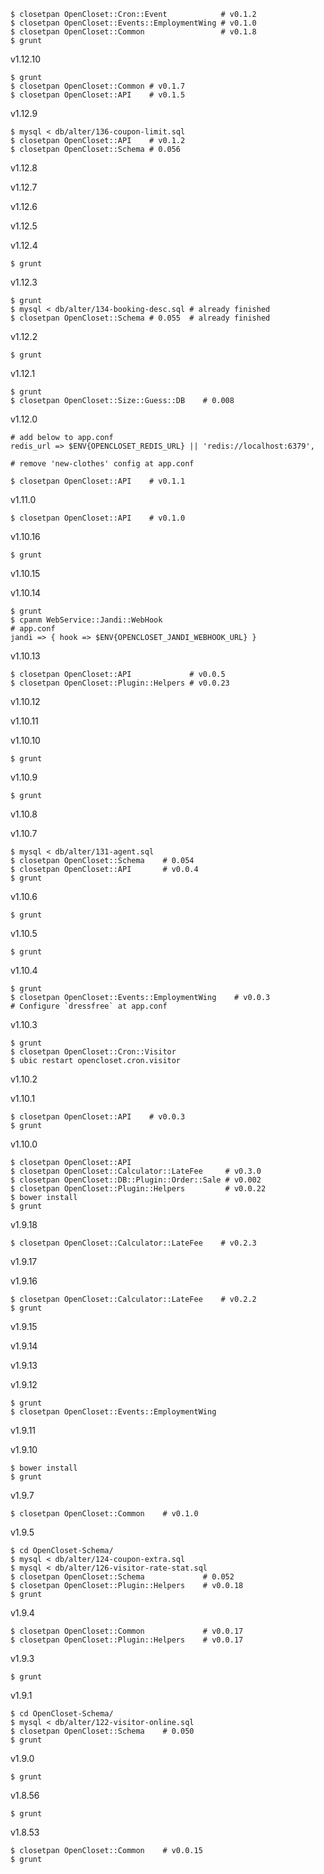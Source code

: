     $ closetpan OpenCloset::Cron::Event            # v0.1.2
    $ closetpan OpenCloset::Events::EmploymentWing # v0.1.0
    $ closetpan OpenCloset::Common                 # v0.1.8
    $ grunt

v1.12.10

    $ grunt
    $ closetpan OpenCloset::Common # v0.1.7
    $ closetpan OpenCloset::API    # v0.1.5

v1.12.9

    $ mysql < db/alter/136-coupon-limit.sql
    $ closetpan OpenCloset::API    # v0.1.2
    $ closetpan OpenCloset::Schema # 0.056

v1.12.8

v1.12.7

v1.12.6

v1.12.5

v1.12.4

    $ grunt

v1.12.3

    $ grunt
    $ mysql < db/alter/134-booking-desc.sql # already finished
    $ closetpan OpenCloset::Schema # 0.055  # already finished

v1.12.2

    $ grunt

v1.12.1

    $ grunt
    $ closetpan OpenCloset::Size::Guess::DB    # 0.008

v1.12.0

    # add below to app.conf
    redis_url => $ENV{OPENCLOSET_REDIS_URL} || 'redis://localhost:6379',

    # remove 'new-clothes' config at app.conf

    $ closetpan OpenCloset::API    # v0.1.1

v1.11.0

    $ closetpan OpenCloset::API    # v0.1.0

v1.10.16

    $ grunt

v1.10.15

v1.10.14

    $ grunt
    $ cpanm WebService::Jandi::WebHook
    # app.conf
    jandi => { hook => $ENV{OPENCLOSET_JANDI_WEBHOOK_URL} }

v1.10.13

    $ closetpan OpenCloset::API             # v0.0.5
    $ closetpan OpenCloset::Plugin::Helpers # v0.0.23

v1.10.12

v1.10.11

v1.10.10

    $ grunt

v1.10.9

    $ grunt

v1.10.8

v1.10.7

    $ mysql < db/alter/131-agent.sql
    $ closetpan OpenCloset::Schema    # 0.054
    $ closetpan OpenCloset::API       # v0.0.4
    $ grunt

v1.10.6

    $ grunt

v1.10.5

    $ grunt

v1.10.4

    $ grunt
    $ closetpan OpenCloset::Events::EmploymentWing    # v0.0.3
    # Configure `dressfree` at app.conf

v1.10.3

    $ grunt
    $ closetpan OpenCloset::Cron::Visitor
    $ ubic restart opencloset.cron.visitor

v1.10.2

v1.10.1

    $ closetpan OpenCloset::API    # v0.0.3
    $ grunt

v1.10.0

    $ closetpan OpenCloset::API
    $ closetpan OpenCloset::Calculator::LateFee     # v0.3.0
    $ closetpan OpenCloset::DB::Plugin::Order::Sale # v0.002
    $ closetpan OpenCloset::Plugin::Helpers         # v0.0.22
    $ bower install
    $ grunt

v1.9.18

    $ closetpan OpenCloset::Calculator::LateFee    # v0.2.3

v1.9.17

v1.9.16

    $ closetpan OpenCloset::Calculator::LateFee    # v0.2.2
    $ grunt

v1.9.15

v1.9.14

v1.9.13

v1.9.12

    $ grunt
    $ closetpan OpenCloset::Events::EmploymentWing

v1.9.11

v1.9.10

    $ bower install
    $ grunt

v1.9.7

    $ closetpan OpenCloset::Common    # v0.1.0

v1.9.5

    $ cd OpenCloset-Schema/
    $ mysql < db/alter/124-coupon-extra.sql
    $ mysql < db/alter/126-visitor-rate-stat.sql
    $ closetpan OpenCloset::Schema             # 0.052
    $ closetpan OpenCloset::Plugin::Helpers    # v0.0.18
    $ grunt

v1.9.4

    $ closetpan OpenCloset::Common             # v0.0.17
    $ closetpan OpenCloset::Plugin::Helpers    # v0.0.17

v1.9.3

    $ grunt

v1.9.1

    $ cd OpenCloset-Schema/
    $ mysql < db/alter/122-visitor-online.sql
    $ closetpan OpenCloset::Schema    # 0.050
    $ grunt

v1.9.0

    $ grunt

v1.8.56

    $ grunt

v1.8.53

    $ closetpan OpenCloset::Common    # v0.0.15
    $ grunt
